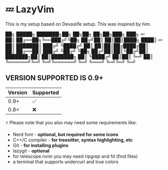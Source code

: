 # 💤 LazyVim
This is my setup based on Devaslife setup.
This was inspired by him.

██╗      █████╗ ███████╗██╗   ██╗██╗   ██╗██╗███╗   ███╗ 💤 <br />
██║     ██╔══██╗╚══███╔╝╚██╗ ██╔╝██║   ██║██║████╗ ████║     💤 <br />
██║     ███████║  ███╔╝  ╚████╔╝ ██║   ██║██║██╔████╔██║   <br />
██║     ██╔══██║ ███╔╝    ╚██╔╝  ╚██╗ ██╔╝██║██║╚██╔╝██║   <br />
███████╗██║  ██║███████╗   ██║    ╚████╔╝ ██║██║ ╚═╝ ██║   <br />
╚══════╝╚═╝  ╚═╝╚══════╝   ╚═╝     ╚═══╝  ╚═╝╚═╝     ╚═╝   <br />

## VERSION SUPPORTED IS **0.9+**

| Version | Supported          |
| ------- | ------------------ |
| 0.9+   | :white_check_mark: |
| 0.8<   | :x:                |

⚡️ Please note that you also may need some requirements like:

- Nerd font - **optional, but required for some icons**
- C++/C compiler - **for treesitter, syntax highlighting, etc**
- Git - **for installing plugins**
- lazygit - **optional**
- for telescope.nvim you may need ripgrep and fd (find files)
- a terminal that supports undercurl and true colors
